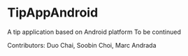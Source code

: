 # TipAppAndroid
A tip application based on Android platform
To be continued


Contributors: Duo Chai, Soobin Choi, Marc Andrada
